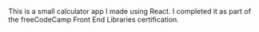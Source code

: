 This is a small calculator app I made using React.
I completed it as part of the freeCodeCamp Front
End Libraries certification.